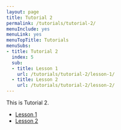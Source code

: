 ```yaml
---
layout: page
title: Tutorial 2
permalink: /tutorials/tutorial-2/
menuInclude: yes
menuLink: yes
menuTopTitle: Tutorials
menuSubs:
- title: Tutorial 2
  index: 5
  sub:
  - title: Lesson 1
    url: /tutorials/tutorial-2/lesson-1/
  - title: Lesson 2
    url: /tutorials/tutorial-2/lesson-2/
---
```


This is Tutorial 2.

* [Lesson 1](lesson-1)
* [Lesson 2](lesson-2)

